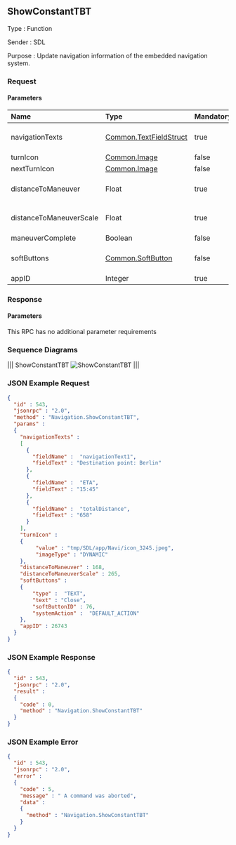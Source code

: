 ## ShowConstantTBT

Type
: Function

Sender
: SDL

Purpose
: Update navigation information of the embedded navigation system.

### Request

#### Parameters

|Name|Type|Mandatory|Additional|
|:---|:---|:--------|:---------|
|navigationTexts|[Common.TextFieldStruct](../../common/structs/#textfieldstruct)|true|array: true<br>minsize: 0<br>maxsize: 5|
|turnIcon|[Common.Image](../../common/structs/#image)|false||
|nextTurnIcon|[Common.Image](../../common/structs/#image)|false||
|distanceToManeuver|Float|true|minvalue: 0<br>maxvalue: 1000000000|
|distanceToManeuverScale|Float|true|minvalue: 0<br>maxvalue: 1000000000|
|maneuverComplete|Boolean|false||
|softButtons|[Common.SoftButton](../../common/structs/#softbutton)|false|array: true<br>minsize: 0<br>maxsize: 3|
|appID|Integer|true||

### Response

#### Parameters

This RPC has no additional parameter requirements

### Sequence Diagrams
|||
ShowConstantTBT
![ShowConstantTBT](./assets/ShowConstantTBT.jpg)
|||

### JSON Example Request

```json
{
  "id" : 543,
  "jsonrpc" : "2.0",
  "method" : "Navigation.ShowConstantTBT",
  "params" :
  {
    "navigationTexts" :
    [
      {
        "fieldName" :  "navigationText1",
        "fieldText" : "Destination point: Berlin"
      },
      {
        "fieldName" :  "ETA",
        "fieldText" : "15:45"
      },
      {
        "fieldName" :  "totalDistance",
        "fieldText" : "658"
      }
    ],
    "turnIcon" :
    {
         "value" : "tmp/SDL/app/Navi/icon_3245.jpeg",
         "imageType" : "DYNAMIC"
    },
    "distanceToManeuver" : 168,
    "distanceToManeuverScale" : 265,
    "softButtons" :
    {
        "type" :  "TEXT",
        "text" : "Close",
        "softButtonID" : 76,
        "systemAction" :  "DEFAULT_ACTION"
    },
    "appID" : 26743
  }
}
```

### JSON Example Response

```json
{
  "id" : 543,
  "jsonrpc" : "2.0",
  "result" :
  {
    "code" : 0,
    "method" : "Navigation.ShowConstantTBT"
  }
}
```

### JSON Example Error

```json
{
  "id" : 543,
  "jsonrpc" : "2.0",
  "error" :
  {
    "code" : 5,
    "message" : " A command was aborted",
    "data" :
    {
      "method" : "Navigation.ShowConstantTBT"
    }
  }
}
```
